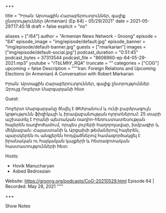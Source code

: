 
+++

title = "Իրան: Արտաքին Հարաբերուտյուններ, գալիք ընտրություններ (Armenian) (Ep 64) - 05/29/2021"
date = 2021-05-29T17:45:18
draft = false
explicit = "no"

aliases = ["/64"]
author = "Armenian News Network - Groong"
episode = "64"
episode_image = "img/episode/default.jpg"
episode_banner = "img/episode/default-banner.jpg"
guests = ["rmarkarian"]
images = ["img/episode/default-social.jpg"]
podcast_duration = "0:51:45"
podcast_bytes = 37313544
podcast_file = "8608960-ep-64-05-29-2021.mp3"
youtube = "rTbLMhY_RQA"
truncate = ""
categories = ["COG"]
upcoming = false
Description = """Iran: Foreign Relations and Upcoming Elections (in Armenian)
A Conversation with Robert Markarian

Իրան: Արտաքին Հարաբերուտյուններ, գալիք ընտրություններ
Զրույց Ռոբերտ Մարգարյանի հետ

Guest:

Ռոբերտ Մարգարյանը ծնվել է Թեհրանում և ունի բարձրագույն կրթությունն ֆիզիկայի և իրավաբանության ոլորտներում: 25 տարի աշխատել է Իրանի պետական ռադիո-հեռուստատեսության հայերեն ռադիոժամում, որպես լուրերի հաղորդավար, խմբագիր և մեկնաբան: Հայաստանի և Արցախի թեմաներով հայերեն, պարսկերեն ու անգլերեն հոդվածներով համագործակցել է  իրանական ու հայկական կայքերի և հետազոտական հաստատությունների հետ: 

Hosts: 
 - Hovik Manucharyan
 - Asbed Bedrossian

Website: https://groong.org/podcasts/CoG-20210529.html
Episode 64 | Recorded: May 28, 2021
"""

+++

Show Notes

